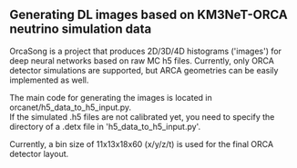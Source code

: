 ## Generating DL images based on KM3NeT-ORCA neutrino simulation data 

OrcaSong is a project that produces 2D/3D/4D histograms ('images') for deep neural networks based on raw MC h5 files.
Currently, only ORCA detector simulations are supported, but ARCA geometries can be easily implemented as well.

The main code for generating the images is located in orcanet/h5_data_to_h5_input.py. <br>
If the simulated .h5 files are not calibrated yet, you need to specify the directory of a .detx file in 'h5_data_to_h5_input.py'.

Currently, a bin size of 11x13x18x60 (x/y/z/t) is used for the final ORCA detector layout. 
